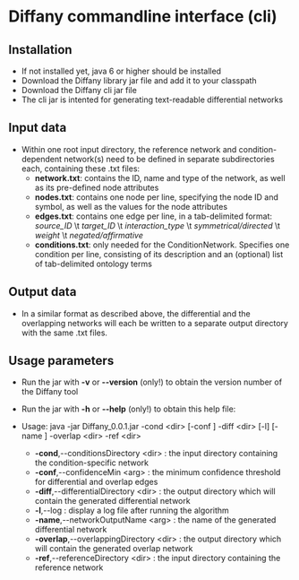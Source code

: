 # Diffany commandline interface (cli) ####
## Installation ####
 - If not installed yet, java 6 or higher should be installed 
 - Download the Diffany library jar file and add it to your classpath
 - Download the Diffany cli jar file
 - The cli jar is intented for generating text-readable differential networks

## Input data ####
 - Within one root input directory, the reference network and condition-dependent network(s) need to be defined in separate subdirectories each, containing these .txt files:
   + **network.txt**: contains the ID, name and type of the network, as well as its pre-defined node attributes
   + **nodes.txt**: contains one node per line, specifying the node ID and symbol, as well as the values for the node attributes
   + **edges.txt**: contains one edge per line, in a tab-delimited format: *source\_ID* \t *target\_ID* \t *interaction\_type* \t *symmetrical/directed* \t *weight* \t *negated/affirmative*
   + **conditions.txt**: only needed for the ConditionNetwork. Specifies one condition per line, consisting of its description and an (optional) list of tab-delimited ontology terms
   
## Output data ####
 - In a similar format as described above, the differential and the overlapping networks will each be written to a separate output directory with the same .txt files.

## Usage parameters ####
 - Run the jar with **-v** or **--version** (only!) to obtain the version number of the Diffany tool
 - Run the jar with **-h** or **--help** (only!) to obtain this help file:

 - Usage: java -jar Diffany_0.0.1.jar -cond \<dir\> [-conf <arg>] -diff \<dir\> [-l] [-name <arg>] -overlap \<dir\> -ref \<dir\>
   + **-cond**,--conditionsDirectory \<dir\> : the input directory containing the condition-specific network
   + **-conf**,--confidenceMin \<arg\> : the minimum confidence threshold for differential and overlap edges
   + **-diff**,--differentialDirectory \<dir\> : the output directory which will contain the generated differential network
   + **-l**,--log : display a log file after running the algorithm
   + **-name**,--networkOutputName \<arg\> : the name of the generated differential network
   + **-overlap**,--overlappingDirectory \<dir\> : the output directory which will contain the generated overlap network
   + **-ref**,--referenceDirectory \<dir\> : the input directory containing the reference network
 
